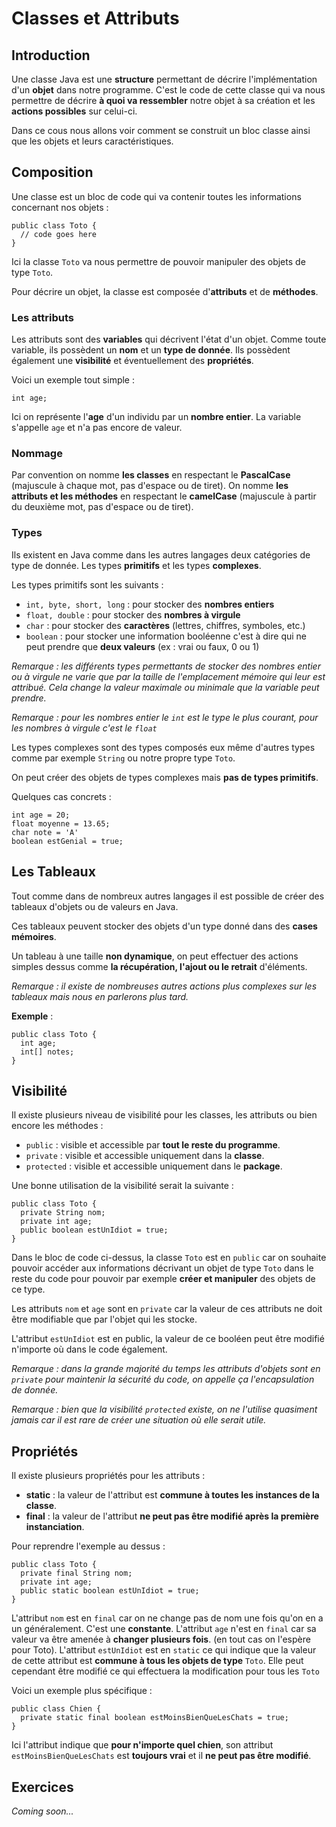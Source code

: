 # Classes et Attributs

## Introduction

Une classe Java est une **structure** permettant de décrire l'implémentation d'un **objet** dans notre programme. C'est le code de cette classe qui va nous permettre de décrire **à quoi va ressembler** notre objet à sa création et les **actions possibles** sur celui-ci.

Dans ce cous nous allons voir comment se construit un bloc classe ainsi que les objets et leurs caractéristiques.

## Composition

Une classe est un bloc de code qui va contenir toutes les informations concernant nos objets :

```
public class Toto {
  // code goes here
}
```

Ici la classe `Toto` va nous permettre de pouvoir manipuler des objets de type `Toto`.

Pour décrire un objet, la classe est composée d'**attributs** et de **méthodes**.

### Les attributs

Les attributs sont des **variables** qui décrivent l'état d'un objet. Comme toute variable, ils possèdent un **nom** et un **type de donnée**. Ils possèdent également une **visibilité** et éventuellement des **propriétés**.

Voici un exemple tout simple :

```
int age;
```

Ici on représente l'**age** d'un individu par un **nombre entier**. La variable s'appelle `age` et n'a pas encore de valeur.

### Nommage

Par convention on nomme **les classes** en respectant le **PascalCase** (majuscule à chaque mot, pas d'espace ou de tiret).
On nomme **les attributs et les méthodes** en respectant le **camelCase** (majuscule à partir du deuxième mot, pas d'espace ou de tiret).

### Types

Ils existent en Java comme dans les autres langages deux catégories de type de donnée. Les types **primitifs** et les types **complexes**.

Les types primitifs sont les suivants :

+ `int, byte, short, long` : pour stocker des **nombres entiers**
+ `float, double` : pour stocker des **nombres à virgule**
+ `char` : pour stocker des **caractères** (lettres, chiffres, symboles, etc.)
+ `boolean` : pour stocker une information booléenne c'est à dire qui ne peut prendre que **deux valeurs** (ex : vrai ou faux, 0 ou 1)

*Remarque : les différents types permettants de stocker des nombres entier ou à virgule ne varie que par la taille de l'emplacement mémoire qui leur est attribué. Cela change la valeur maximale ou minimale que la variable peut prendre.*

*Remarque : pour les nombres entier le `int` est le type le plus courant, pour les nombres à virgule c'est le `float`*

Les types complexes sont des types composés eux même d'autres types comme par exemple `String` ou notre propre type `Toto`.

On peut créer des objets de types complexes mais **pas de types primitifs**.

Quelques cas concrets :

```
int age = 20;
float moyenne = 13.65;
char note = 'A'
boolean estGenial = true;
```

## Les Tableaux

Tout comme dans de nombreux autres langages il est possible de créer des tableaux d'objets ou de valeurs en Java.

Ces tableaux peuvent stocker des objets d'un type donné dans des **cases mémoires**.

Un tableau à une taille **non dynamique**, on peut effectuer des actions simples dessus comme **la récupération, l'ajout ou le retrait** d'éléments.

*Remarque : il existe de nombreuses autres actions plus complexes sur les tableaux mais nous en parlerons plus tard.*

**Exemple** :

```
public class Toto {
  int age;
  int[] notes;
}
```

## Visibilité

Il existe plusieurs niveau de visibilité pour les classes, les attributs ou bien encore les méthodes :

+ `public` : visible et accessible par **tout le reste du programme**.
+ `private` : visible et accessible uniquement dans la **classe**.
+ `protected` : visible et accessible uniquement dans le **package**.

Une bonne utilisation de la visibilité serait la suivante :

```
public class Toto {
  private String nom;
  private int age;
  public boolean estUnIdiot = true;
}
```

Dans le bloc de code ci-dessus, la classe `Toto` est en `public` car on souhaite pouvoir accéder aux informations décrivant un objet de type `Toto` dans le reste du code pour pouvoir par exemple **créer et manipuler** des objets de ce type.

Les attributs `nom` et `age` sont en `private` car la valeur de ces attributs ne doit être modifiable que par l'objet qui les stocke.

L'attribut `estUnIdiot` est en public, la valeur de ce booléen peut être modifié n'importe où dans le code également.

*Remarque : dans la grande majorité du temps les attributs d'objets sont en `private` pour maintenir la sécurité du code, on appelle ça l'encapsulation de donnée.*

*Remarque : bien que la visibilité `protected` existe, on ne l'utilise quasiment jamais car il est rare de créer une situation où elle serait utile.*

## Propriétés

Il existe plusieurs propriétés pour les attributs :

+ **static** : la valeur de l'attribut est **commune à toutes les instances de la classe**.
+ **final** : la valeur de l'attribut **ne peut pas être modifié après la première instanciation**.

Pour reprendre l'exemple au dessus :

```
public class Toto {
  private final String nom;
  private int age;
  public static boolean estUnIdiot = true;
}
```

L'attribut `nom` est en `final` car on ne change pas de nom une fois qu'on en a un généralement. C'est une **constante**.
L'attribut `age` n'est en `final` car sa valeur va être amenée à **changer plusieurs fois**. (en tout cas on l'espère pour Toto).
L'attribut `estUnIdiot` est en `static` ce qui indique que la valeur de cette attribut est **commune à tous les objets de type** `Toto`. Elle peut cependant être modifié ce qui effectuera la modification pour tous les `Toto`

Voici un exemple plus spécifique :

```
public class Chien {
  private static final boolean estMoinsBienQueLesChats = true;
}
```

Ici l'attribut indique que **pour n'importe quel chien**, son attribut `estMoinsBienQueLesChats` est **toujours vrai** et il **ne peut pas être modifié**.

## Exercices

*Coming soon...*
